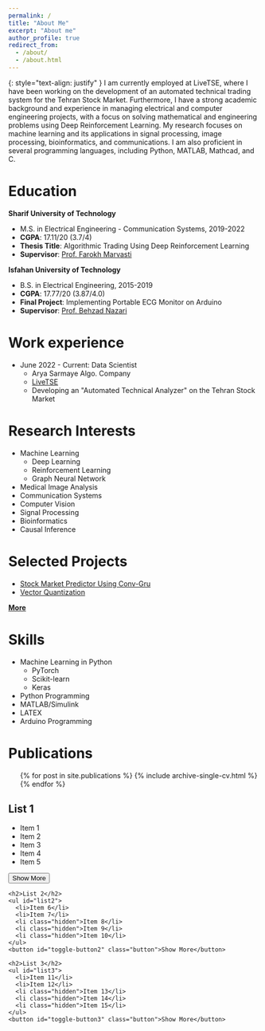 ```yaml
---
permalink: /
title: "About Me"
excerpt: "About me"
author_profile: true
redirect_from: 
  - /about/
  - /about.html
---
```

{: style="text-align: justify" }
I am currently employed at LiveTSE, where I have been working on the development of an automated technical trading system for the Tehran Stock Market. Furthermore, I have a strong academic background and experience in managing electrical and computer engineering projects, with a focus on solving mathematical and engineering problems using Deep Reinforcement Learning. My research focuses on machine learning and its applications in signal processing, image processing, bioinformatics, and communications. I am also proficient in several programming languages, including Python, MATLAB, Mathcad, and C.

Education
======
**Sharif University of Technology**
* M.S. in Electrical Engineering - Communication Systems, 2019-2022
* **CGPA**: 17.11/20 (3.7/4)
* **Thesis Title**: Algorithmic Trading Using Deep Reinforcement Learning
* **Supervisor**: [Prof. Farokh Marvasti](https://scholar.google.com/citations?user=QqZjvMoAAAAJ&hl=en)

**Isfahan University of Technology**
* B.S. in Electrical Engineering, 2015-2019
* **CGPA**: 17.77/20 (3.87/4.0)
* **Final Project**: Implementing Portable ECG Monitor on Arduino
* **Supervisor**: [Prof. Behzad Nazari](https://scholar.google.com/citations?user=OQVDaXMAAAAJ&hl=en)

Work experience
======
* June 2022 - Current: Data Scientist
  * Arya Sarmaye Algo. Company
  * [LiveTSE](https://livetse.ir/)
  * Developing an "Automated Technical Analyzer" on the Tehran Stock Market
 
Research Interests
======
* Machine Learning
  * Deep Learning
  * Reinforcement Learning
  * Graph Neural Network
* Medical Image Analysis
* Communication Systems
* Computer Vision
* Signal Processing
* Bioinformatics
* Causal Inference

Selected Projects
======
* [Stock Market Predictor Using Conv-Gru](https://nasehmajidi.github.io//portfolio/Stock%20Market%20Predictor/)
* [Vector Quantization](https://nasehmajidi.github.io//portfolio/Vector%20Quantization/)

  
[**More**](/portfolio/)
  
Skills
======
* Machine Learning in Python
  * PyTorch
  * Scikit-learn
  * Keras
* Python Programming
* MATLAB/Simulink
* LATEX
* Arduino Programming


Publications
======
  <ul>{% for post in site.publications %}
    {% include archive-single-cv.html %}
  {% endfor %}</ul>


<head>
  <meta charset="UTF-8">
  <title>Toggleable Lists with Transparent Bottom</title>
  <link rel="stylesheet" href="style.css">
</head>
<body>
  <div class="list-container">
    <h2>List 1</h2>
    <ul id="list1">
      <li>Item 1</li>
      <li>Item 2</li>
      <li class="hidden">Item 3</li>
      <li class="hidden">Item 4</li>
      <li class="hidden">Item 5</li>
    </ul>
    <button id="toggle-button1" class="button">Show More</button>

    <h2>List 2</h2>
    <ul id="list2">
      <li>Item 6</li>
      <li>Item 7</li>
      <li class="hidden">Item 8</li>
      <li class="hidden">Item 9</li>
      <li class="hidden">Item 10</li>
    </ul>
    <button id="toggle-button2" class="button">Show More</button>

    <h2>List 3</h2>
    <ul id="list3">
      <li>Item 11</li>
      <li>Item 12</li>
      <li class="hidden">Item 13</li>
      <li class="hidden">Item 14</li>
      <li class="hidden">Item 15</li>
    </ul>
    <button id="toggle-button3" class="button">Show More</button>
  </div>

  <script>
    const toggleButtons = document.querySelectorAll('.button');
    const hiddenItems = document.querySelectorAll('.hidden');

    for (const toggleButton of toggleButtons) {
      const listId = toggleButton.id.replace('toggle-button', 'list');
      const listItems = document.getElementById(listId).querySelectorAll('li');

      let isExpanded = false;

      toggleButton.addEventListener('click', () => {
        if (isExpanded) {
          for (let i = 2; i < listItems.length; i++) {
            listItems[i].classList.add('hidden');
          }
          toggleButton.textContent = 'Show More';
          isExpanded = false;
        } else {
          for (let i = 2; i < listItems.length; i++) {
            listItems[i].classList.remove('hidden');
          }
          toggleButton.textContent = 'Show Less';
          isExpanded = true;
        }
      });
    }
  </script>
</body>
</html>
